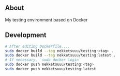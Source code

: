 ## About

My testing environment based on Docker

## Development

``` sh
# After editing Dockerfile....
sudo docker build --tag nekketsuuu/testing:<tag> .
sudo docker build --tag nekketsuuu/testing:latest .
# If necessary, `sudo docker login`
sudo docker push nekketsuuu/testing:<tag>
sudo docker push nekketsuuu/testing:latest
```
